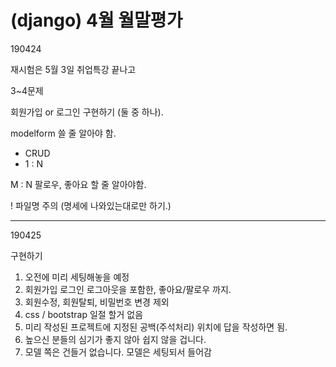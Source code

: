 # (django) 4월 월말평가

190424

재시험은 5월 3일 취업특강 끝나고



3~4문제

회원가입 or 로그인 구현하기 (둘 중 하나).

modelform 쓸 줄 알아야 함.

* CRUD
* 1 : N

M : N 팔로우, 좋아요 할 줄 알아야함.



! 파일명 주의 (명세에 나와있는대로만 하기.)



--------------------------------------------------------------------------------------------------------



190425

구현하기

1. 오전에 미리 세팅해놓을 예정
2. 회원가입 로그인 로그아웃을 포함한, 좋아요/팔로우 까지.
3. 회원수정, 회원탈퇴, 비밀번호 변경 제외
4. css / bootstrap 일절 할거 없음
5. 미리 작성된 프로젝트에 지정된 공백(주석처리) 위치에 답을 작성하면 됨.
6. 높으신 분들의 심기가 좋지 않아 쉽지 않을 겁니다.
7. 모델 쪽은 건들거 없습니다. 모델은 세팅되서 들어감